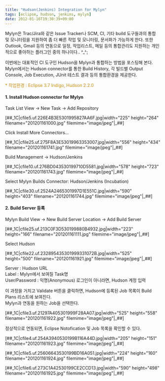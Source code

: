 ```yaml
---
title: "Hudson(Jenkins) Integration for Mylyn"
tags: [eclipse, hudson, jenkins, mylyn]
date: 2012-01-16T19:30:39+09:00
---
```


Mylyn은 Trac/Jira와 같은 Issue Tracker나 SCM, CI, 기타 build 도구들과의 통합 및 모니터링을 지원하여 좀 더 빠른 작업 및 모니터링, 문서화가 가능하게 한다. 또한 Outlook, Gmail 등의 연동으로 일정, 작업리스트, 메일 등의 통합관리도 지원하는 개인적으로 좋아하는 플러그인 중의 하나이다.. ^\_^;  
  
이번에는 대표적인 CI 도구인 Hudson을 Mylyn과 통합하는 방법을 포스팅해 본다. Mylyn에서는 Hudson connector를 통한 Build History, 각 빌드별 Output Console, Job Execution, JUnit 테스트 결과 등의 통합환경을 제공한다.  
  
<font color="#d18e0a">* 작업환경 : Eclipse 3.7 Indigo, Hudson 2.2.0</font>

#### **1. Install Hudson connector for Mylyn**
Task List View -\> New Task -\> Add Repository  

[##\_1C|cfile5.uf.226E4B3E5301995827AA6F.jpg|width="225" height="264" filename="201201161000.jpg" filemime="image/jpeg"|\_##]

  
Click Install More Connectors...  

[##\_1C|cfile25.uf.275F8A3E53019963353007.jpg|width="556" height="434" filename="201201161741.jpg" filemime="image/jpeg"|\_##]

  
Build Management -\> Hudson/Jenkins   

[##\_1C|cfile10.uf.276BD043530199710D5581.jpg|width="578" height="723" filename="201201161743.jpg" filemime="image/jpeg"|\_##]

  
Select Mylyn Builds Connector: Hudson/Jenkins (Incubation)  

[##\_1C|cfile30.uf.2524A2465301997D1E551C.jpg|width="590" height="403" filename="201201161744.jpg" filemime="image/jpeg"|\_##]

  
  

#### **2. Build Server 등록**
Mylyn Build View -\> New Build Server Location -\> Add Build Server  

[##\_1C|cfile25.uf.213C0F3D530199880B4932.jpg|width="223" height="166" filename="201201161111.jpg" filemime="image/jpeg"|\_##]

  
Select Hudson  

[##\_1C|cfile22.uf.232895435301999331072B.jpg|width="525" height="500" filename="201201161921.jpg" filemime="image/jpeg"|\_##]

  
Server : Hudson URL  
Label : Mylyn에서 보여질 Task명  
User/Password : 익명(Anonymous) 로그인이 아니라면, Hudson 계정 입력  
  
이 과정을 거치고 Validate 버튼을 클릭하면, Hudson에 등록된 Job 목록이 Build Plans 리스트에 보여진다.  
Mylyn과 연동을 원하는 Job을 선택한다.  

[##\_1C|cfile3.uf.21297A405301999F28AA07.jpg|width="525" height="558" filename="201201161922.jpg" filemime="image/jpeg"|\_##]

  
정상적으로 연동되면, Eclipse Notofication 및 Job 목록을 확인할 수 있다.  

[##\_1C|cfile4.uf.254A3940530199B116A44D.jpg|width="205" height="151" filename="201201161923.jpg" filemime="image/jpeg"|\_##]

  

[##\_1C|cfile5.uf.25606643530199BD16A051.jpg|width="224" height="160" filename="201201161924.jpg" filemime="image/jpeg"|\_##]

  

[##\_1C|cfile6.uf.273C1A42530199CE2CCD13.jpg|width="590" height="498" filename="201201161925.jpg" filemime="image/jpeg"|\_##]

